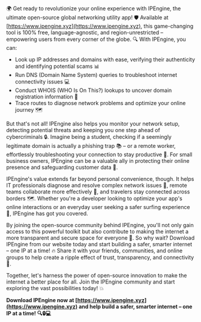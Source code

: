 🌍 Get ready to revolutionize your online experience with IPEngine, the ultimate open-source global networking utility app! 🛡️ Available at [https://www.ipengine.xyz](https://www.ipengine.xyz), this game-changing tool is 100% free, language-agnostic, and region-unrestricted – empowering users from every corner of the globe. 🔍 With IPEngine, you can:

* Look up IP addresses and domains with ease, verifying their authenticity and identifying potential scams 📊
* Run DNS (Domain Name System) queries to troubleshoot internet connectivity issues 💻
* Conduct WHOIS (WHO Is On This?) lookups to uncover domain registration information 👀
* Trace routes to diagnose network problems and optimize your online journey 🗺️

But that's not all! IPEngine also helps you monitor your network setup, detecting potential threats and keeping you one step ahead of cybercriminals 🔒. Imagine being a student, checking if a seemingly legitimate domain is actually a phishing trap 📚 – or a remote worker, effortlessly troubleshooting your connection to stay productive 💼. For small business owners, IPEngine can be a valuable ally in protecting their online presence and safeguarding customer data 💸.

IPEngine's value extends far beyond personal convenience, though. It helps IT professionals diagnose and resolve complex network issues 🔧, remote teams collaborate more effectively 🤝, and travelers stay connected across borders 🗺️. Whether you're a developer looking to optimize your app's online interactions or an everyday user seeking a safer surfing experience 🌊, IPEngine has got you covered.

By joining the open-source community behind IPEngine, you'll not only gain access to this powerful toolkit but also contribute to making the internet a more transparent and secure space for everyone 🌟. So why wait? Download IPEngine from our website today and start building a safer, smarter internet – one IP at a time! 🔥 Share it with your friends, communities, and online groups to help create a ripple effect of trust, transparency, and connectivity 🌊.

Together, let's harness the power of open-source innovation to make the internet a better place for all. Join the IPEngine community and start exploring the vast possibilities today! 💥

**Download IPEngine now at [https://www.ipengine.xyz](https://www.ipengine.xyz) and help build a safer, smarter internet – one IP at a time! 🔍🔒💻**